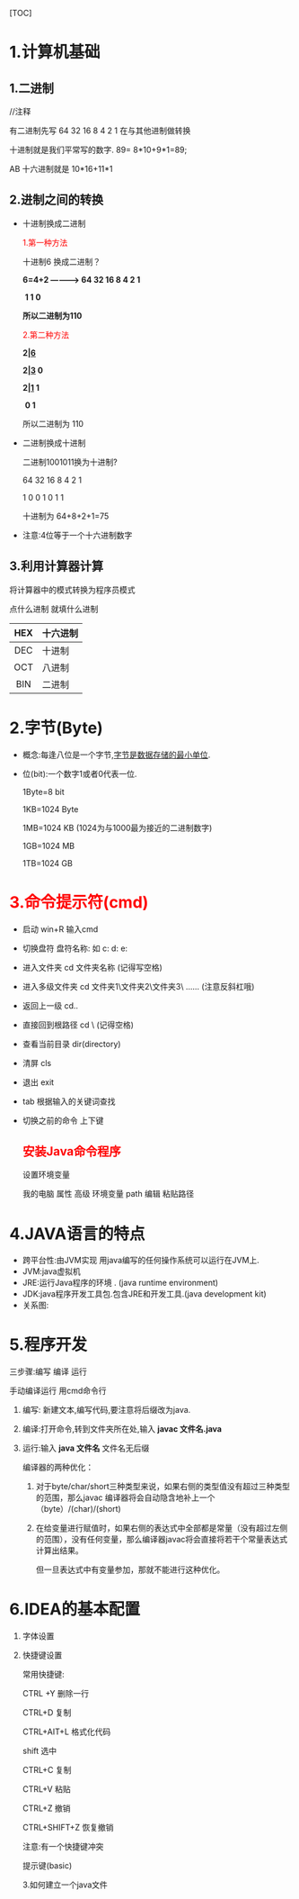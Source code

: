 [TOC]

# 1.计算机基础

## 1.二进制

<!--  1+1!=2  1+1=10  -->//注释

有二进制先写  64  32  16  8  4  2  1     在与其他进制做转换

十进制就是我们平常写的数字.    89= 8\*10+9*1=89;

AB 十六进制就是 10\*16+11*1

## 2.进制之间的转换

- 十进制换成二进制

  <font color=red>1.第一种方法</font>

  十进制6 换成二进制？

  **6=4+2   ————> 64  32  16  8  4  2  1**

  ​														**1  1  0**

  **所以二进制为110**

  <font color=red>2.第二种方法</font>

  **2<u>|6</u>**                   

  **2<u>|3</u>            0**

  **2<u>|1</u>            1**

  ​    **0	    	1**

  所以二进制为 110

- 二进制换成十进制

  二进制1001011换为十进制?

  64  32  16  8  4  2  1

    1    0    0   1  0  1  1

  十进制为 64+8+2+1=75

- 注意:4位等于一个十六进制数字

## 3.利用计算器计算

将计算器中的模式转换为程序员模式 

点什么进制 就填什么进制

| HEX  | 十六进制 |
| :--: | :------- |
| DEC  | 十进制   |
| OCT  | 八进制   |
| BIN  | 二进制   |

# 2.字节(Byte)

- 概念:每逢八位是一个字节,<u>字节是数据存储的最小单位</u>.

  <!-- 最小单位不是位!!!! 而且没有半个字节的存在 比如0.5字节的说法是错误的!  -->

- 位(bit):一个数字1或者0代表一位.

  1Byte=8 bit

  1KB=1024 Byte

  1MB=1024 KB                (1024为与1000最为接近的二进制数字)

  1GB=1024 MB

  1TB=1024 GB

# <font color=red>3.命令提示符(cmd)</font>

- 启动						 win+R   输入cmd

- 切换盘符                 盘符名称:        如 c:  d:  e:

- 进入文件夹             cd 文件夹名称          (记得写空格)

- 进入多级文件夹     cd 文件夹1\文件夹2\文件夹3\ ......    (注意反斜杠哦)       

- 返回上一级             cd..

- 直接回到根路径     cd \              (记得空格)    	

- 查看当前目录         dir(directory)

- 清屏                          cls

- 退出                          exit

- tab                            根据输入的关键词查找

- 切换之前的命令     上下键

  ## <font color=red>安装Java命令程序</font>

  设置环境变量

  我的电脑 属性 高级 环境变量 path 编辑 粘贴路径

# 4.JAVA语言的特点

- 跨平台性:由JVM实现 用java编写的任何操作系统可以运行在JVM上.
- JVM:java虚拟机
- JRE:运行Java程序的环境  . (java runtime  environment)
- JDK:java程序开发工具包.包含JRE和开发工具.(java  development  kit)
- 关系图:

# 5.程序开发

 三步骤:编写 编译 运行

手动编译运行 用cmd命令行

1. 编写: 新建文本,编写代码,要注意将后缀改为java.

2. 编译:打开命令,转到文件夹所在处,输入 **javac 文件名.java**

3. 运行:输入 **java 文件名**    文件名无后缀

   编译器的两种优化：

   1. 对于byte/char/short三种类型来说，如果右侧的类型值没有超过三种类型的范围，那么javac 编译器将会自动隐含地补上一个（byte）/(char)/(short)

   2. 在给变量进行赋值时，如果右侧的表达式中全部都是常量（没有超过左侧的范围），没有任何变量，那么编译器javac将会直接将若干个常量表达式计算出结果。

      但一旦表达式中有变量参加，那就不能进行这种优化。

# 6.IDEA的基本配置

1. 字体设置

2. 快捷键设置

   常用快捷键:

   CTRL +Y          删除一行

   CTRL+D           复制

   CTRL+AIT+L   格式化代码

   shift                  选中

   CTRL+C           复制

   CTRL+V           粘贴

   CTRL+Z           撤销

   CTRL+SHIFT+Z 恢复撤销

   注意:有一个快捷键冲突

   提示键(basic)

   3.如何建立一个java文件
   
   
   
   
   
   